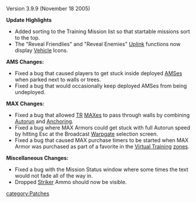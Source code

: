 Version 3.9.9 (November 18 2005)

**Update Highlights**

- Added sorting to the Training Mission list so that startable
  missions sort to the top.
- The "Reveal Friendlies" and "Reveal Enemies"
  [Uplink](Command_Uplink_Device.md "wikilink") functions now display
  [Vehicle](Vehicle.md "wikilink") Icons.

**AMS Changes:**

- Fixed a bug that caused players to get stuck inside deployed
  [AMSes](AMS.md "wikilink") when parked next to walls or trees.
- Fixed a bug that would occasionally keep deployed AMSes from being
  undeployed.

**MAX Changes:**

- Fixed a bug that allowed [TR](TR.md "wikilink")
  [MAXes](Mechanized_Armored_Exo.$1.md "wikilink") to pass through
  walls by combining [Autorun](Autorun.md "wikilink") and
  [Anchoring](Anchoring.md "wikilink").
- Fixed a bug where MAX Armors could get stuck with full Autorun speed
  by hitting Esc at the Broadcast [Warpgate](Warpgate.md "wikilink")
  selection screen.
- Fixed a bug that caused MAX purchase timers to be started when MAX
  Armor was purchased as part of a favorite in the [Virtual
  Training](VR_training.md "wikilink") [zones](zone.md "wikilink").

**Miscellaneous Changes:**

- Fixed a bug with the Mission Status window where some times the text
  would not fade all of the way in.
- Dropped [Striker](Striker.md "wikilink") Ammo should now be visible.

[category:Patches](category:Patches.md "wikilink")
